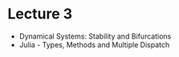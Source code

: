 # Lecture 3

* Dynamical Systems: Stability and Bifurcations 
* Julia - Types, Methods and Multiple Dispatch
